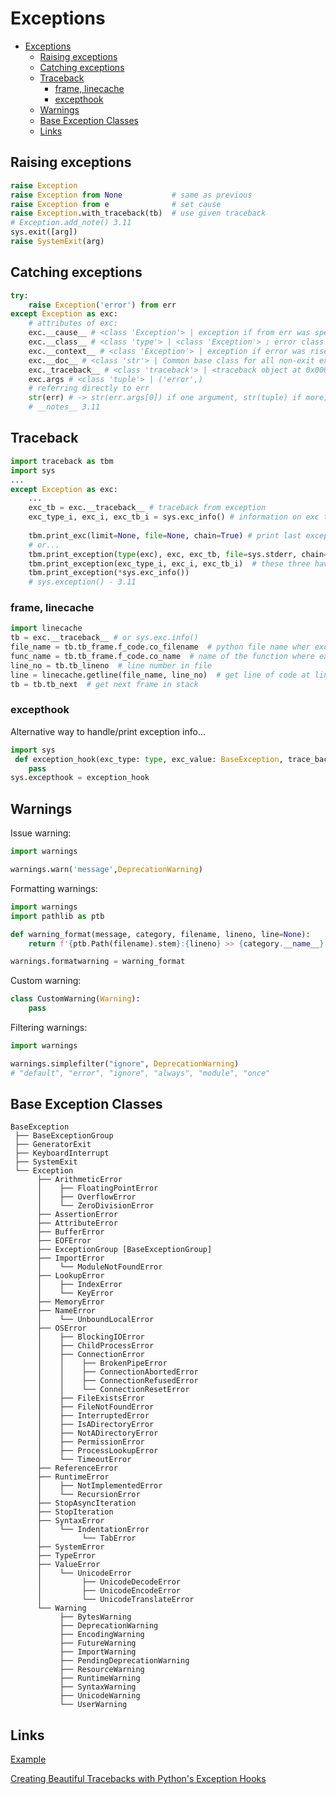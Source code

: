 # Exceptions
<!-- TOC -->
* [Exceptions](#exceptions)
  * [Raising exceptions](#raising-exceptions)
  * [Catching exceptions](#catching-exceptions)
  * [Traceback](#traceback)
    * [frame, linecache](#frame-linecache)
    * [excepthook](#excepthook)
  * [Warnings](#warnings)
  * [Base Exception Classes](#base-exception-classes)
  * [Links](#links)
<!-- TOC -->

## Raising exceptions
```python
raise Exception
raise Exception from None           # same as previous       
raise Exception from e              # set cause
raise Exception.with_traceback(tb)  # use given traceback
# Exception.add_note() 3.11
sys.exit([arg])
raise SystemExit(arg)
```
## Catching exceptions
```python
try:
    raise Exception('error') from err
except Exception as exc:
    # attributes of exc:
    exc.__cause__ # <class 'Exception'> | exception if from err was specified or None None
    exc.__class__ # <class 'type'> | <class 'Exception'> ; error class with __name__
    exc.__context__ # <class 'Exception'> | exception if error was rised during handling other exception or None None
    exc.__doc__ # <class 'str'> | Common base class for all non-exit exceptions - additional description
    exc._traceback__ # <class 'traceback'> | <traceback object at 0x00000...........>
    exc.args # <class 'tuple'> | ('error',)
    # referring directly to err
    str(err) # -> str(err.args[0]) if one argument, str(tuple) if more; this informatio is shown when not caought
    # __notes__ 3.11
```

## Traceback
```python
import traceback as tbm
import sys
...
except Exception as exc:
    ...
    exc_tb = exc.__traceback__ # traceback from exception
    exc_type_i, exc_i, exc_tb_i = sys.exc_info() # information on exc type exc and traceback
    
    tbm.print_exc(limit=None, file=None, chain=True) # print last exception as interpreter does
    # or...
    tbm.print_exception(type(exc), exc, exc_tb, file=sys.stderr, chain=True)
    tbm.print_exception(exc_type_i, exc_i, exc_tb_i)  # these three have the same effect
    tbm.print_exception(*sys.exc_info())
    # sys.exception() - 3.11
```

### frame, linecache
```python
import linecache
tb = exc.__traceback__ # or sys.exc.info()
file_name = tb.tb_frame.f_code.co_filename  # python file name wher exception occured
func_name = tb.tb_frame.f_code.co_name  # name of the function where exception occured or <module>
line_no = tb.tb_lineno  # line number in file
line = linecache.getline(file_name, line_no)  # get line of code at line_no
tb = tb.tb_next  # get next frame in stack
```


### excepthook
Alternative way to handle/print exception info...
```python
import sys
 def exception_hook(exc_type: type, exc_value: BaseException, trace_back: TracebackType) -> None:
    pass
sys.excepthook = exception_hook
```

## Warnings
Issue warning:
```python
import warnings

warnings.warn('message',DeprecationWarning)
```
Formatting warnings:
```python
import warnings
import pathlib as ptb

def warning_format(message, category, filename, lineno, line=None):
    return f'{ptb.Path(filename).stem}:{lineno} >> {category.__name__}: {message}\n'

warnings.formatwarning = warning_format
```
Custom warning:
```python
class CustomWarning(Warning):
    pass
```
Filtering warnings:

```python
import warnings

warnings.simplefilter("ignore", DeprecationWarning)
# "default", "error", "ignore", "always", "module", "once"
```

## Base Exception Classes
```text
BaseException
 ├── BaseExceptionGroup
 ├── GeneratorExit
 ├── KeyboardInterrupt
 ├── SystemExit
 └── Exception
      ├── ArithmeticError
      │    ├── FloatingPointError
      │    ├── OverflowError
      │    └── ZeroDivisionError
      ├── AssertionError
      ├── AttributeError
      ├── BufferError
      ├── EOFError
      ├── ExceptionGroup [BaseExceptionGroup]
      ├── ImportError
      │    └── ModuleNotFoundError
      ├── LookupError
      │    ├── IndexError
      │    └── KeyError
      ├── MemoryError
      ├── NameError
      │    └── UnboundLocalError
      ├── OSError
      │    ├── BlockingIOError
      │    ├── ChildProcessError
      │    ├── ConnectionError
      │    │    ├── BrokenPipeError
      │    │    ├── ConnectionAbortedError
      │    │    ├── ConnectionRefusedError
      │    │    └── ConnectionResetError
      │    ├── FileExistsError
      │    ├── FileNotFoundError
      │    ├── InterruptedError
      │    ├── IsADirectoryError
      │    ├── NotADirectoryError
      │    ├── PermissionError
      │    ├── ProcessLookupError
      │    └── TimeoutError
      ├── ReferenceError
      ├── RuntimeError
      │    ├── NotImplementedError
      │    └── RecursionError
      ├── StopAsyncIteration
      ├── StopIteration
      ├── SyntaxError
      │    └── IndentationError
      │         └── TabError
      ├── SystemError
      ├── TypeError
      ├── ValueError
      │    └── UnicodeError
      │         ├── UnicodeDecodeError
      │         ├── UnicodeEncodeError
      │         └── UnicodeTranslateError
      └── Warning
           ├── BytesWarning
           ├── DeprecationWarning
           ├── EncodingWarning
           ├── FutureWarning
           ├── ImportWarning
           ├── PendingDeprecationWarning
           ├── ResourceWarning
           ├── RuntimeWarning
           ├── SyntaxWarning
           ├── UnicodeWarning
           └── UserWarning
```
## Links
[Example](../.examples/traceback/test_tb.py)

[Creating Beautiful Tracebacks with Python's Exception Hooks](https://martinheinz.dev/blog/66)
